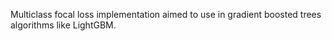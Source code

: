 Multiclass focal loss implementation aimed to use in gradient boosted trees algorithms like LightGBM.
